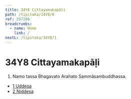 ```yaml
---
title: 34Y8 Cittayamakapāḷi
path: /tipitaka/34Y8/0
ref: 257286
breadcrumbs:
  - name: Home
    link: /
nextL: /tipitaka/34Y8/1
---
```


# 34Y8 Cittayamakapāḷi

1. Namo tassa Bhagavato Arahato Sammāsambuddhassa.

* [1 Uddesa](/tipitaka/34Y8/1)
* [2 Niddesa](/tipitaka/34Y8/2)


